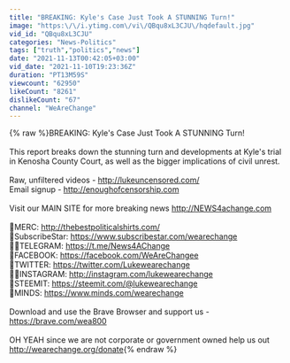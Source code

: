 ```yaml
---
title: "BREAKING: Kyle's Case Just Took A STUNNING Turn!"
image: "https:\/\/i.ytimg.com\/vi\/QBqu8xL3CJU\/hqdefault.jpg"
vid_id: "QBqu8xL3CJU"
categories: "News-Politics"
tags: ["truth","politics","news"]
date: "2021-11-13T00:42:05+03:00"
vid_date: "2021-11-10T19:23:36Z"
duration: "PT13M59S"
viewcount: "62950"
likeCount: "8261"
dislikeCount: "67"
channel: "WeAreChange"
---
```

{% raw %}BREAKING: Kyle's Case Just Took A STUNNING Turn!<br /><br />This report breaks down the stunning turn and developments at Kyle's trial in Kenosha County Court, as well as the bigger implications of civil unrest.<br /><br />Raw, unfiltered videos - <a rel="nofollow" target="blank" href="http://lukeuncensored.com/">http://lukeuncensored.com/</a><br />Email signup - <a rel="nofollow" target="blank" href="http://enoughofcensorship.com">http://enoughofcensorship.com</a><br /><br />Visit our MAIN SITE for more breaking news <a rel="nofollow" target="blank" href="http://NEWS4achange.com">http://NEWS4achange.com</a><br /><br />🥼MERC: <a rel="nofollow" target="blank" href="http://thebestpoliticalshirts.com/">http://thebestpoliticalshirts.com/</a><br />🌟SubscribeStar: <a rel="nofollow" target="blank" href="https://www.subscribestar.com/wearechange">https://www.subscribestar.com/wearechange</a>  <br />👱🏼TELEGRAM: <a rel="nofollow" target="blank" href="https://t.me/News4AChange">https://t.me/News4AChange</a><br />🤯FACEBOOK: <a rel="nofollow" target="blank" href="https://facebook.com/WeAreChangee">https://facebook.com/WeAreChangee</a><br />🐤TWITTER: <a rel="nofollow" target="blank" href="https://twitter.com/Lukewearechange">https://twitter.com/Lukewearechange</a><br />👱‍♂️INSTAGRAM: <a rel="nofollow" target="blank" href="http://instagram.com/lukewearechange">http://instagram.com/lukewearechange</a> <br />💩STEEMIT: <a rel="nofollow" target="blank" href="https://steemit.com/@lukewearechange">https://steemit.com/@lukewearechange</a><br />🧠MINDS: <a rel="nofollow" target="blank" href="https://www.minds.com/wearechange">https://www.minds.com/wearechange</a><br /><br />Download and use the Brave Browser and support us - <a rel="nofollow" target="blank" href="https://brave.com/wea800">https://brave.com/wea800</a><br /><br />OH YEAH since we are not corporate or government owned help us out <a rel="nofollow" target="blank" href="http://wearechange.org/donate">http://wearechange.org/donate</a>{% endraw %}
